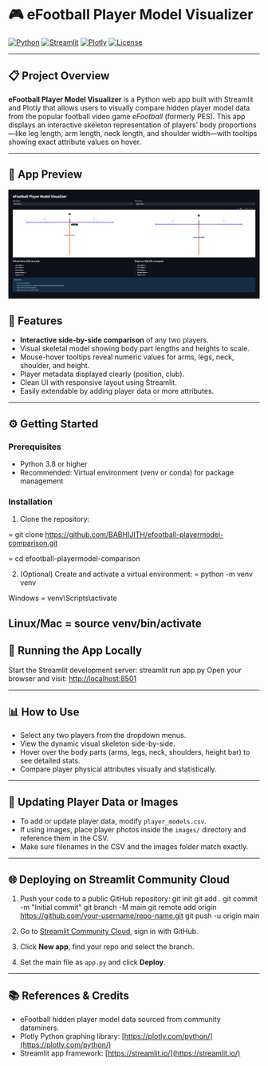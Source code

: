 # 🎮 eFootball Player Model Visualizer

[![Python](https://img.shields.io/badge/python-3.11-blue?logo=python&logoColor=white)](https://www.python.org/)
[![Streamlit](https://img.shields.io/badge/streamlit-v1.47.1-orange?logo=streamlit&logoColor=white)](https://streamlit.io/)
[![Plotly](https://img.shields.io/badge/plotly-v5.13.1-blueviolet?logo=plotly&logoColor=white)](https://plotly.com/python/)
[![License](https://img.shields.io/github/license/BABHIJITH/efootball-playermodel-comparison)](LICENSE)

---

## 📋 Project Overview

**eFootball Player Model Visualizer** is a Python web app built with Streamlit and Plotly that allows users to visually compare hidden player model data from the popular football video game *eFootball* (formerly PES). This app displays an interactive skeleton representation of players’ body proportions—like leg length, arm length, neck length, and shoulder width—with tooltips showing exact attribute values on hover.

---
## 🎨 App Preview

![eFootball Player Model Visualizer Output](images/efootball-playermodel-comparison-output.png)

## 🚀 Features

- **Interactive side-by-side comparison** of any two players.
- Visual skeletal model showing body part lengths and heights to scale.
- Mouse-hover tooltips reveal numeric values for arms, legs, neck, shoulder, and height.
- Player metadata displayed clearly (position, club).
- Clean UI with responsive layout using Streamlit.
- Easily extendable by adding player data or more attributes.
---

## ⚙️ Getting Started

### Prerequisites

- Python 3.8 or higher
- Recommended: Virtual environment (venv or conda) for package management

### Installation

1. Clone the repository:

= git clone https://github.com/BABHIJITH/efootball-playermodel-comparison.git

  = cd efootball-playermodel-comparison

2. (Optional) Create and activate a virtual environment:
= python -m venv venv

  Windows
   = venv\Scripts\activate

  Linux/Mac
   = source venv/bin/activate
---

## 🏃 Running the App Locally

Start the Streamlit development server:
streamlit run app.py
Open your browser and visit: [http://localhost:8501](http://localhost:8501)

---

## 📊 How to Use

- Select any two players from the dropdown menus.
- View the dynamic visual skeleton side-by-side.
- Hover over the body parts (arms, legs, neck, shoulders, height bar) to see detailed stats.
- Compare player physical attributes visually and statistically.

---

## 🔄 Updating Player Data or Images

- To add or update player data, modify `player_models.csv`.
- If using images, place player photos inside the `images/` directory and reference them in the CSV.
- Make sure filenames in the CSV and the images folder match exactly.

---

## 🌐 Deploying on Streamlit Community Cloud

1. Push your code to a public GitHub repository:
git init
git add .
git commit -m "Initial commit"
git branch -M main
git remote add origin https://github.com/your-username/repo-name.git
git push -u origin main
2. Go to [Streamlit Community Cloud](https://share.streamlit.io/), sign in with GitHub.

3. Click **New app**, find your repo and select the branch.

4. Set the main file as `app.py` and click **Deploy**.

---

## 📚 References & Credits

- eFootball hidden player model data sourced from community dataminers.
- Plotly Python graphing library: [https://plotly.com/python/](https://plotly.com/python/)
- Streamlit app framework: [https://streamlit.io/](https://streamlit.io/)

